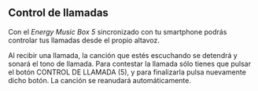 ## Control de llamadas

Con el *Energy Music Box 5* sincronizado con tu smartphone podrás controlar tus llamadas desde el propio altavoz.

Al recibir una llamada, la canción que estés escuchando se detendrá y sonará el tono de llamada. Para contestar la llamada sólo tienes que pulsar el botón CONTROL DE LLAMADA (5), y para finalizarla pulsa nuevamente dicho botón. La canción se reanudará automáticamente.

